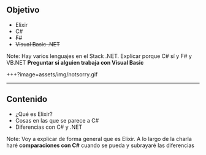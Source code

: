 ## Objetivo

- Elixir 
- C# 
- ~~F#~~ 
- ~~Visual Basic .NET~~

Note:
Hay varios lenguajes en el Stack .NET. Explicar porque C# sí y F# y VB.NET
**Preguntar si alguien trabaja con Visual Basic**

+++?image=assets/img/notsorry.gif

---

## Contenido

- ¿Qué es Elixir?
- Cosas en las que se parece a C#
- Diferencias con C# y .NET

Note:
Voy a explicar de forma general que es Elixir. A lo largo de la charla haré **comparaciones con C#** cuando se pueda 
y subrayaré las diferencias
